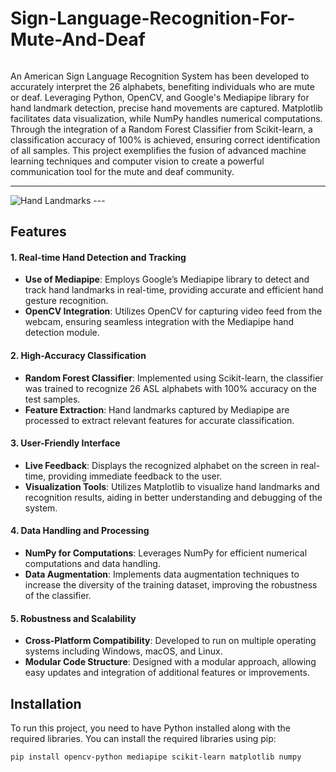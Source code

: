 # Sign-Language-Recognition-For-Mute-And-Deaf

######
An American Sign Language Recognition System has been developed to accurately interpret the 26 alphabets, benefiting individuals who are mute or deaf. Leveraging Python, OpenCV, and Google's Mediapipe library for hand landmark detection, precise hand movements are captured. Matplotlib facilitates data visualization, while NumPy handles numerical computations. Through the integration of a Random Forest Classifier from Scikit-learn, a classification accuracy of 100% is achieved, ensuring correct identification of all samples. This project exemplifies the fusion of advanced machine learning techniques and computer vision to create a powerful communication tool for the mute and deaf community.


---
<img src="https://mediapipe.dev/images/mobile/hand_landmarks.png" alt="Hand Landmarks">
---


## Features

#### 1. Real-time Hand Detection and Tracking
- **Use of Mediapipe**: Employs Google’s Mediapipe library to detect and track hand landmarks in real-time, providing accurate and efficient hand gesture recognition.
- **OpenCV Integration**: Utilizes OpenCV for capturing video feed from the webcam, ensuring seamless integration with the Mediapipe hand detection module.

#### 2. High-Accuracy Classification
- **Random Forest Classifier**: Implemented using Scikit-learn, the classifier was trained to recognize 26 ASL alphabets with 100% accuracy on the test samples.
- **Feature Extraction**: Hand landmarks captured by Mediapipe are processed to extract relevant features for accurate classification.

#### 3. User-Friendly Interface
- **Live Feedback**: Displays the recognized alphabet on the screen in real-time, providing immediate feedback to the user.
- **Visualization Tools**: Utilizes Matplotlib to visualize hand landmarks and recognition results, aiding in better understanding and debugging of the system.

#### 4. Data Handling and Processing
- **NumPy for Computations**: Leverages NumPy for efficient numerical computations and data handling.
- **Data Augmentation**: Implements data augmentation techniques to increase the diversity of the training dataset, improving the robustness of the classifier.

#### 5. Robustness and Scalability
- **Cross-Platform Compatibility**: Developed to run on multiple operating systems including Windows, macOS, and Linux.
- **Modular Code Structure**: Designed with a modular approach, allowing easy updates and integration of additional features or improvements.

## Installation

To run this project, you need to have Python installed along with the required libraries. You can install the required libraries using pip:

```bash
pip install opencv-python mediapipe scikit-learn matplotlib numpy
